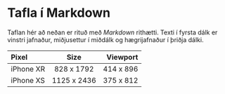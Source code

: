 # Tafla í Markdown

Taflan hér að neðan er rituð með _Markdown_ rithætti. Texti í fyrsta dálk er vinstri jafnaður, miðjusettur í miðdálk og hægrijafnaður í þriðja dálki.

| Pixel |  Size | Viewport  | 
| :--- | :---: | ---: |
| iPhone XR | 828 x 1792 | 414 x 896 |
| iPhone XS | 1125 x 2436 | 375 x 812 |

